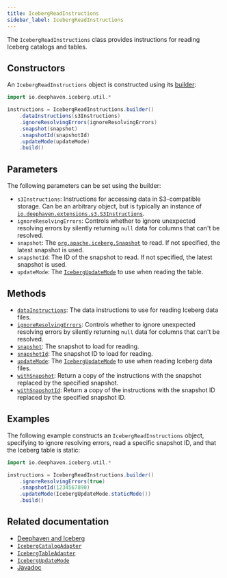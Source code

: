 ```yaml
---
title: IcebergReadInstructions
sidebar_label: IcebergReadInstructions
---
```


The `IcebergReadInstructions` class provides instructions for reading Iceberg catalogs and tables.

## Constructors

An `IcebergReadInstructions` object is constructed using its [builder](https://docs.deephaven.io/core/javadoc/io/deephaven/iceberg/util/IcebergReadInstructions.Builder.html):

```groovy syntax
import io.deephaven.iceberg.util.*

instructions = IcebergReadInstructions.builder()
    .dataInstructions(s3Instructions)
    .ignoreResolvingErrors(ignoreResolvingErrors)
    .snapshot(snapshot)
    .snapshotId(snapshotId)
    .updateMode(updateMode)
    .build()
```

## Parameters

The following parameters can be set using the builder:

- `s3Instructions`: Instructions for accessing data in S3-compatible storage. Can be an arbitrary object, but is typically an instance of [`io.deephaven.extensions.s3.S3Instructions`](https://docs.deephaven.io/core/javadoc/io/deephaven/extensions/s3/S3Instructions.html).
- `ignoreResolvingErrors`: Controls whether to ignore unexpected resolving errors by silently returning `null` data for columns that can't be resolved.
- `snapshot`: The [`org.apache.iceberg.Snapshot`](https://iceberg.apache.org/javadoc/latest/org/apache/iceberg/Snapshot.html) to read. If not specified, the latest snapshot is used.
- `snapshotId`: The ID of the snapshot to read. If not specified, the latest snapshot is used.
- `updateMode`: The [`IcebergUpdateMode`](./iceberg-update-mode.md) to use when reading the table.

## Methods

- [`dataInstructions`](https://docs.deephaven.io/core/javadoc/io/deephaven/iceberg/util/IcebergReadInstructions.html#dataInstructions()): The data instructions to use for reading Iceberg data files.
- [`ignoreResolvingErrors`](https://docs.deephaven.io/core/javadoc/io/deephaven/iceberg/util/IcebergReadInstructions.html#ignoreResolvingErrors()): Controls whether to ignore unexpected resolving errors by silently returning `null` data for columns that can't be resolved.
- [`snapshot`](https://docs.deephaven.io/core/javadoc/io/deephaven/iceberg/util/IcebergReadInstructions.html#snapshot()): The snapshot to load for reading.
- [`snapshotId`](https://docs.deephaven.io/core/javadoc/io/deephaven/iceberg/util/IcebergReadInstructions.html#snapshotId()): The snapshot ID to load for reading.
- [`updateMode`](https://docs.deephaven.io/core/javadoc/io/deephaven/iceberg/util/IcebergReadInstructions.html#updateMode()): The [`IcebergUpdateMode`](./iceberg-update-mode.md) to use when reading Iceberg data files.
- [`withSnapshot`](https://docs.deephaven.io/core/javadoc/io/deephaven/iceberg/util/IcebergReadInstructions.html#withSnapshot(org.apache.iceberg.Snapshot)): Return a copy of the instructions with the snapshot replaced by the specified snapshot.
- [`withSnapshotId`](https://docs.deephaven.io/core/javadoc/io/deephaven/iceberg/util/IcebergReadInstructions.html#withSnapshotId(long)): Return a copy of the instructions with the snapshot ID replaced by the specified snapshot ID.

## Examples

The following example constructs an `IcebergReadInstructions` object, specifying to ignore resolving errors, read a specific snapshot ID, and that the Iceberg table is static:

```groovy
import io.deephaven.iceberg.util.*

instructions = IcebergReadInstructions.builder()
    .ignoreResolvingErrors(true)
    .snapshotId(1234567890)
    .updateMode(IcebergUpdateMode.staticMode())
    .build()
```

## Related documentation

- [Deephaven and Iceberg](../../../how-to-guides/data-import-export/iceberg.md)
- [`IcebergCatalogAdapter`](./iceberg-catalog-adapter.md)
- [`IcebergTableAdapter`](./iceberg-table-adapter.md)
- [`IcebergUpdateMode`](./iceberg-update-mode.md)
- [Javadoc](https://docs.deephaven.io/core/javadoc/io/deephaven/iceberg/util/IcebergReadInstructions.html)
